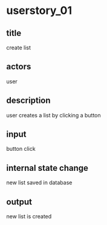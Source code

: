 # userstory_01

## title
create list

## actors
user

## description
user creates a list by clicking a button

## input
button click

## internal state change
new list saved in database

## output
new list is created
